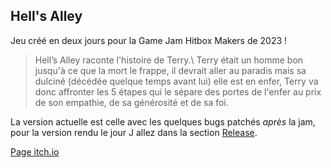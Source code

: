 ## Hell's Alley

Jeu créé en deux jours pour la Game Jam Hitbox Makers de 2023 !

> Hell’s Alley raconte l'histoire de Terry.\\
> Terry était un homme bon jusqu'à ce que la mort le frappe, il devrait aller au paradis mais sa dulciné (décédée quelque temps avant lui) elle est en enfer, Terry va donc affronter les 5 étapes qui le sépare des portes de l'enfer au prix de son empathie, de sa générosité et de sa foi.

La version actuelle est celle avec les quelques bugs patchés *après* la jam,
pour la version rendu le jour J allez dans la section [Release]().

[Page itch.io](https://itch.io/jam/hitbox-makers-2023/rate/1998542)
